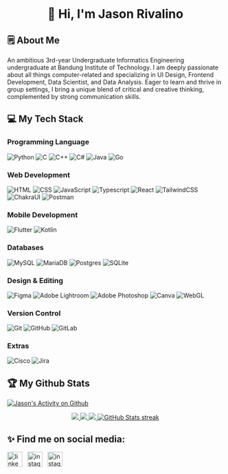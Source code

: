 <h1 align="center">👋 <bold>Hi</bold>, I'm Jason Rivalino

## 🗒️ About Me
An ambitious 3rd-year Undergraduate Informatics Engineering undergraduate at Bandung Institute of Technology. I am deeply passionate about all things computer-related and specializing in UI Design, Frontend Development, Data Scientist, and Data Analysis. Eager to learn and thrive in group settings, I bring a unique blend of critical and creative thinking, complemented by strong communication skills. 

## 💻 My Tech Stack
### Programming Language
 ![Python](https://img.shields.io/badge/Python-14354C?style=for-the-badge&logo=python&logoColor=white)
 ![C](https://img.shields.io/badge/C-00599C?style=for-the-badge&logo=c&logoColor=white)
 ![C++](https://img.shields.io/badge/C%2B%2B-00599C?style=for-the-badge&logo=c%2B%2B&logoColor=white)
 ![C#](https://img.shields.io/badge/C%23-239120?style=for-the-badge&logo=c-sharp&logoColor=white)
 ![Java](https://img.shields.io/badge/Java-ED8B00?style=for-the-badge&logo=openjdk&logoColor=white)
 ![Go](https://img.shields.io/badge/go-%2300ADD8.svg?style=for-the-badge&logo=go&logoColor=white)
 
### Web Development 
 ![HTML](https://img.shields.io/badge/HTML-E34F26?style=for-the-badge&logo=html5&logoColor=white)
 ![CSS](https://img.shields.io/badge/CSS-1572B6?style=for-the-badge&logo=css3&logoColor=white)
 ![JavaScript](https://img.shields.io/badge/JavaScript-F7DF1E?style=for-the-badge&logo=javascript&logoColor=black)
 ![Typescript](https://img.shields.io/badge/TypeScript-007ACC?style=for-the-badge&logo=typescript&logoColor=white)
 ![React](https://img.shields.io/badge/React-20232A?style=for-the-badge&logo=react&logoColor=61DAFB)
 ![TailwindCSS](https://img.shields.io/badge/tailwindcss-%2338B2AC.svg?style=for-the-badge&logo=tailwind-css&logoColor=white)
 ![ChakraUI](https://shields.io/badge/chakra--ui-black?logo=chakraui&style=for-the-badge)
 ![Postman](https://img.shields.io/badge/Postman-FF6C37?style=for-the-badge&logo=postman&logoColor=white)

 ### Mobile Development
 ![Flutter](https://img.shields.io/badge/Flutter-%2302569B.svg?style=for-the-badge&logo=Flutter&logoColor=white)
 ![Kotlin](https://img.shields.io/badge/kotlin-%237F52FF.svg?style=for-the-badge&logo=kotlin&logoColor=white)

### Databases
![MySQL](https://img.shields.io/badge/mysql-%2300f.svg?style=for-the-badge&logo=mysql&logoColor=white) 
![MariaDB](https://img.shields.io/badge/MariaDB-003545?style=for-the-badge&logo=mariadb&logoColor=white)
![Postgres](https://img.shields.io/badge/postgres-%23316192.svg?style=for-the-badge&logo=postgresql&logoColor=white)
![SQLite](https://img.shields.io/badge/sqlite-%2307405e.svg?style=for-the-badge&logo=sqlite&logoColor=white)

### Design & Editing
 ![Figma](https://img.shields.io/badge/figma-%23F24E1E.svg?style=for-the-badge&logo=figma&logoColor=white)
 ![Adobe Lightroom](https://img.shields.io/badge/Adobe%20Lightroom-31A8FF.svg?style=for-the-badge&logo=Adobe%20Lightroom&logoColor=white)
 ![Adobe Photoshop](https://img.shields.io/badge/adobe%20photoshop-%2331A8FF.svg?style=for-the-badge&logo=adobe%20photoshop&logoColor=white)
 ![Canva](https://img.shields.io/badge/Canva-%2300C4CC.svg?style=for-the-badge&logo=Canva&logoColor=white)
 ![WebGL](https://img.shields.io/badge/WebGL-990000?logo=webgl&logoColor=white&style=for-the-badge)

### Version Control
 ![Git](https://img.shields.io/badge/-Git-333333?style=for-the-badge&logo=git&logoColor=white)
 ![GitHub](https://img.shields.io/badge/-GitHub-333333?style=for-the-badge&logo=github&logoColor=white)
 ![GitLab](https://img.shields.io/badge/gitlab-%23181717.svg?style=for-the-badge&logo=gitlab&logoColor=white)

 ### Extras
 ![Cisco](https://img.shields.io/badge/cisco-%23049fd9.svg?style=for-the-badge&logo=cisco&logoColor=black)
 ![Jira](https://img.shields.io/badge/jira-%230A0FFF.svg?style=for-the-badge&logo=jira&logoColor=white)


## 🏆 My Github Stats
[![Jason's Activity on Github](https://github-readme-activity-graph.vercel.app/graph?username=jasonrivalino&theme=dracula)](https://github.com/jasonrivalino/github-readme-activity-graph)
<p align="center">
    <a href="https://github.com/jasonrivalino/jasonrivalino">
        <img src="https://github-profile-trophy.vercel.app/?username=jasonrivalino&column=-1&theme=dracula" />
    </a>
    <a href="https://github.com/jasonrivalino/jasonrivalino">
        <img src="https://github-readme-stats.vercel.app/api?username=jasonrivalino&show_icons=true&count_private=true&theme=dracula" />
    </a>
    <a href="https://github.com/jasonrivalino/jasonrivalino">
        <img src="https://github-readme-stats.vercel.app/api/top-langs/?username=jasonrivalino&show_icons=true&count_private=true&include_all_commits=true&layout=compact&langs_count=8&theme=dracula" />
    </a>
    <a href="https://github.com/jasonrivalino/jasonrivalino">
        <img src="https://github-readme-streak-stats.herokuapp.com/?user=jasonrivalino&theme=dracula&hide_border=false" alt="GitHub Stats streak">
    </a>
</p>

## ✨ Find me on social media:
<p align="left">
<a href="https://www.linkedin.com/in/jason-rivalino-00863b215/" target="blank">
<img align="center" src="https://raw.githubusercontent.com/rahuldkjain/github-profile-readme-generator/master/src/images/icons/Social/linked-in-alt.svg" alt="linkedin" height="35" width="35" /></a> &nbsp
<a href="https://www.instagram.com/jasonrivalino/" target="blank"><img align="center" src="https://raw.githubusercontent.com/rahuldkjain/github-profile-readme-generator/master/src/images/icons/Social/instagram.svg" alt="instagram" height="35" width="35" /></a> &nbsp
<a href="https://open.spotify.com/user/1egv0zl45v6uzmujarnodyjgi?si=8bd4bb31bb6142e5" target="blank"><img align="center" src="https://raw.githubusercontent.com/rahuldkjain/github-profile-readme-generator/master/src/images/icons/Social/spotify.svg" alt="instagram" height="35" width="35" /></a>
</p>
